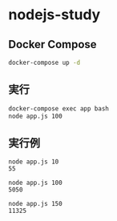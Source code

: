 # nodejs-study

## Docker Compose

```sh
docker-compose up -d
```

## 実行

```sh
docker-compose exec app bash
node app.js 100
```

## 実行例

```
node app.js 10
55

node app.js 100
5050

node app.js 150
11325
```
